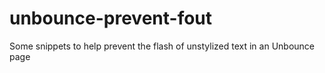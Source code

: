 # unbounce-prevent-fout
Some snippets to help prevent the flash of unstylized text in an Unbounce page
